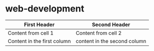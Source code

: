 # web-development

First Header | Second Header 
 ------------ | ------------- 
Content from cell 1 | Content from cell 2 
Content in the first column | content in the second column 
